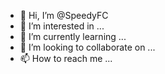 - 👋 Hi, I’m @SpeedyFC
- 👀 I’m interested in ...
- 🌱 I’m currently learning ...
- 💞️ I’m looking to collaborate on ...
- 📫 How to reach me ...

<!---
SpeedyFC/SpeedyFC is a ✨ special ✨ repository because its `README.md` (this file) appears on your GitHub profile.
You can click the Preview link to take a look at your changes.
--->
